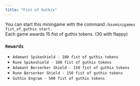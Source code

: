 ```yaml
---
title: "Fist of Guthix"
---
```


You can start this miningame with the command `/bsominigames fist_of_guthix start.`\
Each game awards 15 fist of guthix tokens. (30 with flappy)

### `Rewards`

- `Adamant Spikeshield - 100 fist of guthix tokens`
- `Rune Spikeshield - 100 fist of guthix tokens`
- `Adamant Berserker Shield - 150 fist of guthix tokens`
- `Rune Berserker Shield - 150 fist of guthix tokens`
- `Guthix Engram - 500 fist of guthix tokens`

